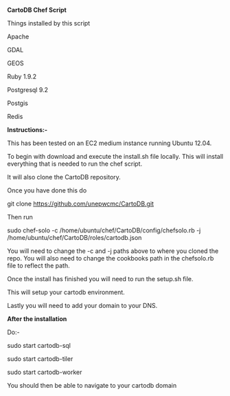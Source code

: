 **CartoDB Chef Script**

Things installed by this script

Apache

GDAL

GEOS

Ruby 1.9.2

Postgresql 9.2

Postgis

Redis

**Instructions:-**

This has been tested on an EC2 medium instance running Ubuntu 12.04.

To begin with download and execute the install.sh file locally. This will install everything that is needed to run the chef script.

It will also clone the CartoDB repository.

Once you have done this do

git clone https://github.com/unepwcmc/CartoDB.git

Then run

sudo chef-solo -c /home/ubuntu/chef/CartoDB/config/chefsolo.rb -j /home/ubuntu/chef/CartoDB/roles/cartodb.json

You will need to change the -c and -j paths above to where you cloned the repo. You will also need to change the cookbooks path in the chefsolo.rb file to reflect the path.

Once the install has finished you will need to run the setup.sh file.

This will setup your cartodb environment.

Lastly you will need to add your domain to your DNS.


**After the installation**

Do:-

sudo start cartodb-sql

sudo start cartodb-tiler

sudo start cartodb-worker

You should then be able to navigate to your cartodb domain
